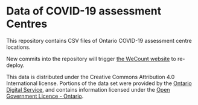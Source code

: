 # Data of COVID-19 assessment Centres

This repository contains CSV files of Ontario COVID-19 assessment centre locations.

New commits into the repository will trigger [the WeCount website](https://wecount.inclusivedesign.ca/) to re-deploy.

This data is distributed under the Creative Commons Attribution 4.0 International license. Portions of the data set were provided by the [Ontario Digital Service](https://www.ontario.ca/page/ontario-digital-service), and contains information licensed under the [Open Government Licence - Ontario](https://www.ontario.ca/page/open-government-licence-ontario).
